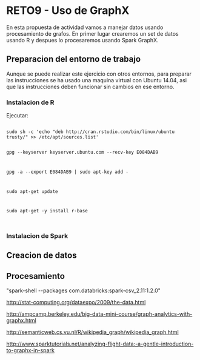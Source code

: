 # RETO9 - Uso de GraphX

En esta propuesta de actividad vamos a manejar datos usando procesamiento de grafos. En primer lugar crearemos un set de datos usando R y despues lo procesaremos usando Spark GraphX.

## Preparacion del entorno de trabajo

Aunque se puede realizar este ejercicio con otros entornos, para preparar las instrucciones se ha usado una maquina virtual con Ubuntu 14.04, asi que las instrucciones deben funcionar sin cambios en ese entorno.

### Instalacion de R

Ejecutar:

<code>
sudo sh -c 'echo "deb http://cran.rstudio.com/bin/linux/ubuntu trusty/" >> /etc/apt/sources.list'

gpg --keyserver keyserver.ubuntu.com --recv-key E084DAB9

gpg -a --export E084DAB9 | sudo apt-key add -

sudo apt-get update

sudo apt-get -y install r-base

</code>

### Instalacion de Spark

## Creacion de datos

## Procesamiento

"spark-shell --packages com.databricks:spark-csv_2.11:1.2.0"

http://stat-computing.org/dataexpo/2009/the-data.html

http://ampcamp.berkeley.edu/big-data-mini-course/graph-analytics-with-graphx.html

http://semanticweb.cs.vu.nl/R/wikipedia_graph/wikipedia_graph.html

http://www.sparktutorials.net/analyzing-flight-data:-a-gentle-introduction-to-graphx-in-spark
